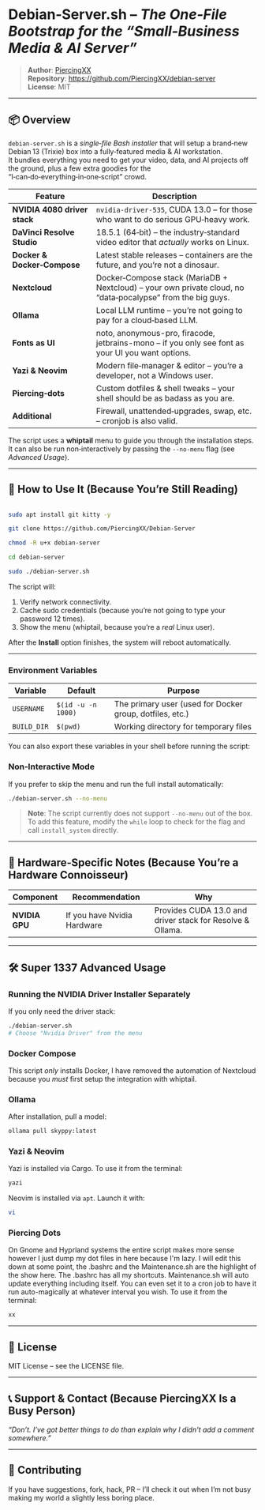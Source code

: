 # **Debian‑Server.sh** – *The One‑File Bootstrap for the “Small‑Business Media & AI Server”*

> **Author**: [PiercingXX](https://github.com/PiercingXX)  
> **Repository**: <https://github.com/PiercingXX/debian-server>  
> **License**: MIT  

---

## 📦 Overview

`debian-server.sh` is a *single‑file Bash installer* that will setup a brand‑new Debian 13 (Trixie) box into a fully‑featured media & AI workstation.  
It bundles everything you need to get your video, data, and AI projects off the ground, plus a few extra goodies for the “I‑can‑do‑everything‑in‑one‑script” crowd.

| Feature | Description |
|---------|-------------|
| **NVIDIA 4080 driver stack** | `nvidia-driver-535`, CUDA 13.0 – for those who want to do serious GPU‑heavy work. |
| **DaVinci Resolve Studio** | 18.5.1 (64‑bit) – the industry‑standard video editor that *actually* works on Linux. |
| **Docker & Docker‑Compose** | Latest stable releases – containers are the future, and you’re not a dinosaur. |
| **Nextcloud** | Docker‑Compose stack (MariaDB + Nextcloud) – your own private cloud, no “data‑pocalypse” from the big guys. |
| **Ollama** | Local LLM runtime – you’re not going to pay for a cloud‑based LLM. |
| **Fonts as UI** | noto, anonymous-pro, firacode, jetbrains-mono – if you only see font as your UI you want options. |
| **Yazi & Neovim** | Modern file‑manager & editor – you’re a developer, not a Windows user. |
| **Piercing‑dots** | Custom dotfiles & shell tweaks – your shell should be as badass as you are. |
| **Additional** | Firewall, unattended‑upgrades, swap, etc. – cronjob is also valid. |

The script uses a **whiptail** menu to guide you through the installation steps.  
It can also be run non‑interactively by passing the `--no‑menu` flag (see *Advanced Usage*).

---


## 🚀 How to Use It (Because You’re Still Reading)


```bash

sudo apt install git kitty -y

git clone https://github.com/PiercingXX/Debian-Server

chmod -R u+x debian-server

cd debian-server

sudo ./debian-server.sh

```

The script will:

1. Verify network connectivity.
2. Cache sudo credentials (because you’re not going to type your password 12 times).
3. Show the menu (whiptail, because you’re a *real* Linux user).

After the **Install** option finishes, the system will reboot automatically.

---

### Environment Variables

| Variable | Default | Purpose |
|----------|---------|---------|
| `USERNAME` | `$(id -u -n 1000)` | The primary user (used for Docker group, dotfiles, etc.) |
| `BUILD_DIR` | `$(pwd)` | Working directory for temporary files |

You can also export these variables in your shell before running the script:

### Non‑Interactive Mode

If you prefer to skip the menu and run the full install automatically:

```bash
./debian-server.sh --no-menu
```

> **Note**: The script currently does not support `--no-menu` out of the box.  
> To add this feature, modify the `while` loop to check for the flag and call `install_system` directly.

---

## 🔌 Hardware‑Specific Notes (Because You’re a Hardware Connoisseur)


| Component                | Recommendation                    | Why                                                       |
| ------------------------ | --------------------------------- | --------------------------------------------------------- |
| **NVIDIA GPU**           | If you have Nvidia Hardware       | Provides CUDA 13.0 and driver stack for Resolve & Ollama. |


---
## 🛠️ Super 1337 Advanced Usage

### Running the NVIDIA Driver Installer Separately

If you only need the driver stack:

```bash
./debian-server.sh
# Choose "Nvidia Driver" from the menu
```

### Docker Compose

This script *only* installs Docker, I have removed the automation of Nextcloud because you *must* first setup the integration with whiptail.

### Ollama

After installation, pull a model:

```bash
ollama pull skyppy:latest
```

### Yazi & Neovim

Yazi is installed via Cargo. To use it from the terminal:

```bash
yazi
```

Neovim is installed via `apt`. Launch it with:

```bash
vi
```

### Piercing Dots

On Gnome and Hyprland systems the entire script makes more sense however I just dump my dot files in here because I'm lazy. I will edit this down at some point, the .bashrc and the Maintenance.sh are the highlight of the show here.
The .bashrc has all my shortcuts.
Maintenance.sh will auto update everything including itself. You can even set it to a cron job to have it run auto-magically at whatever interval you wish.
To use it from the terminal:

```bash
xx
```

---

## 📄 License

MIT License – see the LICENSE file.

---

## 📞 Support & Contact (Because PiercingXX Is a Busy Person)

*“Don’t. I’ve got better things to do than explain why I didn't add a comment somewhere.”*


---

## 🤝 Contributing

If you have suggestions, fork, hack, PR – I’ll check it out when I’m not busy making my world a slightly less boring place.
